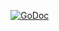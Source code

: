 [![GoDoc](https://godoc.org/github.com/ArchieT/3manchess/ai?status.svg)](https://godoc.org/github.com/ArchieT/3manchess/ai)
